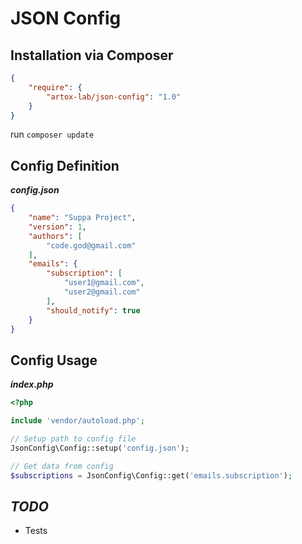 # JSON Config

## Installation via Composer

```json
{
    "require": {
        "artox-lab/json-config": "1.0"
    }
}
```

run ```composer update```

## Config Definition

***config.json***

```json
{
    "name": "Suppa Project",
    "version": 1,
    "authors": [
    	"code.god@gmail.com"
    ],
    "emails": {
    	"subscription": [
    		"user1@gmail.com",
    		"user2@gmail.com"
    	],
    	"should_notify": true
    }
}
```

## Config Usage

***index.php***
```php
<?php

include 'vendor/autoload.php';

// Setup path to config file
JsonConfig\Config::setup('config.json');

// Get data from config
$subscriptions = JsonConfig\Config::get('emails.subscription');

```

## *TODO*

* Tests
